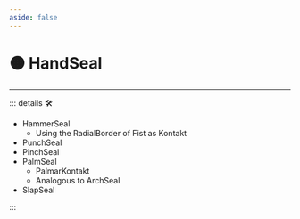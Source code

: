 ```yaml
---
aside: false
---
```

# 🟠 <motor>HandSeal</motor>

---

<!-- =================================================== -->
<!-- =================================================== -->
<!-- =================================================== -->
<!-- =================================================== -->
<!-- =================================================== -->
::: details 🛠

- HammerSeal
    - Using the RadialBorder of Fist as Kontakt
- PunchSeal
- PinchSeal
- PalmSeal  
    - PalmarKontakt
    - Analogous to ArchSeal
- SlapSeal

:::
